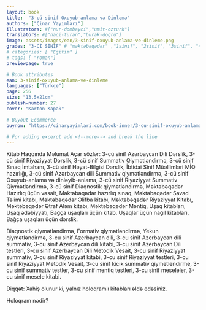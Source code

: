```yaml
---
layout: book
title:  "3-cü sinif Oxuyub-anlama və Dinləmə"
authors: ["Çinar Yayımları"]
illustrators: #["nur-dombayci","umit-ozturk"]
translators: #["naci-turan","burak-dogru"]
image: assets/images/ean/3-sinif-oxuyub-anlama-ve-dinleme.png
grades: "3-Cİ SİNİF" # "məktəbəqədər" ,"1sinif", "2sinif", "3sinif", "4sinif", "5sinif"
# categories: [ "Egitim" ]
# tags: [ "roman"]
previewpage: true

# Book attributes
ean: 3-sinif-oxuyub-anlama-ve-dinleme
languages: ["Türkçe"]
page: 256
size: "13,5x21cm"
publish-number: 27
cover: "Karton Kapak"

# Buyout Ecommerce
buynow: "https://cinaryayimlari.com/book-inner/3-cu-sinif-oxuyub-anlama-ve-dinleme-57"

# For adding excerpt add <!--more--> and break the line
---
```

Kitab Haqqında Məlumat
Açar sözlər: 3-cü sinif Azərbaycan Dili Dərslik, 3-cü sinif Riyaziyyat Dərslik, 3-cü sinif Summativ Qiymətləndirmə, 3-cü sinif Sınaq İmtahanı, 3-cü sinif Həyat-Bilgisi Dərslik, İbtidai Sinif Müəllimləri MİQ hazırlığı, 3-cü sinif Azərbaycan dili Summativ qiymətləndirmə, 3-cü sinif Oxuyub-anlama və dinləyib-anlama, 3-cü sinif Riyaziyyat Summativ Qiymətləndirmə, 3-cü sinif Diaqnostik qiymətləndirmə, Məktəbəqədər Hazırlıq üçün vəsait, Məktəbəqədər hazırlıq sınaq, Məktəbəqədər Savad Təlimi kitabı, Məktəbəqədər Əlifba kitabı, Məktəbəqədər Riyaziyyat Kitabı, Məktəbəqədər Ətraf Aləm kitabı, Məktəbəqədər Məntiq, Uşaq kitabları, Uşaq ədəbiyyatı, Bağça uşaqları üçün kitab, Uşaqlar üçün nağıl kitabları, Bağça uşaqları üçün dərslik.

Diaqnostik qiymətləndirmə, Formativ qiymətləndirmə, Yekun qiymətləndirmə, 3-cu sinif Azerbaycan dili, 3-cu sinif Azerbaycan dili summativ, 3-cu sinif Azerbaycan dili kitabi, 3-cu sinif Azerbaycan Dili testleri, 3-cu sinif Azerbaycan Dili Metodik Vesait, 3-cu sinif Riyaziyyat summativ, 3-cu sinif Riyaziyyat kitabi, 3-cu sinif Riyaziyyat testleri, 3-cu sinif Riyaziyyat Metodik Vesait, 3-cu sinif kicik summativ qiymetlendirme, 3-cu sinif summativ testler, 3-cu sinif mentiq testleri, 3-cu sinif meseleler, 3-cu sinif mesele kitabi.

Diqqət: Xahiş olunur ki, yalnız holoqramlı kitabları əldə edəsiniz.

Holoqram nədir?
<!--more--> 